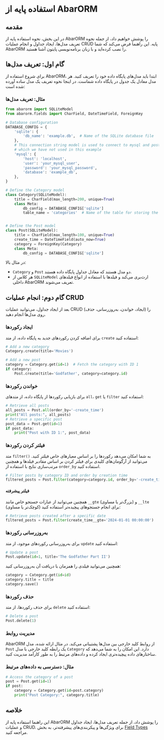 # استفاده پایه از AbarORM

## مقدمه

در این بخش، نحوه استفاده پایه از AbarORM را پوشش خواهیم داد، از جمله نحوه تعریف مدل‌ها، ایجاد جداول و انجام عملیات CRUD پایه. این راهنما فرض می‌کند که شما AbarORM را نصب کرده‌اید و با زبان برنامه‌نویسی پایتون آشنا هستید.

## گام اول: تعریف مدل‌ها

برای شروع استفاده از AbarORM، ابتدا باید مدل‌های پایگاه داده خود را تعریف کنید. هر مدل معادل یک جدول در پایگاه داده شماست. در اینجا نحوه تعریف یک مدل ساده آورده شده است:

### مثال: تعریف مدل‌ها

```python
from abarorm import SQLiteModel
from abarorm.fields import CharField, DateTimeField, ForeignKey

# Database configuration
DATABASE_CONFIG = {
    'sqlite': {
        'db_name': 'example.db',  # Name of the SQLite database file
    },
    # This connection string model is used to connect to mysql and postgresql databases
    # which we have not used in this example
    'mysql': {
        'host': 'localhost',
        'user': 'your_mysql_user',
        'password': 'your_mysql_password',
        'database': 'example_db',
    },
}

# Define the Category model
class Category(SQLiteModel):
    title = CharField(max_length=200, unique=True)
    class Meta:
        db_config = DATABASE_CONFIG['sqlite']
        table_name = 'categories'  # Name of the table for storing the Category model data in SQLite


# Define the Post model
class Post(SQLiteModel):
    title = CharField(max_length=100, unique=True)
    create_time = DateTimeField(auto_now=True)
    category = ForeignKey(Category)
    class Meta:
        db_config = DATABASE_CONFIG['sqlite']
```
در مثال بالا:

- `Category` و `Post` دو مدل هستند که معادل جداول پایگاه داده هستند.
- هر کلاس از `SQLiteModel` ارث‌بری می‌کند و فیلدها با استفاده از انواع فیلدهای داخلی AbarORM تعریف می‌شوند.

## گام دوم: انجام عملیات CRUD
بعد از ایجاد جداول، می‌توانید عملیات CRUD (ایجاد، خواندن، به‌روزرسانی، حذف) را روی مدل‌ها انجام دهید.

### ایجاد رکوردها

برای اضافه کردن رکوردهای جدید به پایگاه داده، از متد `create` استفاده کنید:


```python
# Add a new category
Category.create(title='Movies')

# Add a new post
category = Category.get(id=1)  # Fetch the category with ID 1
if category:
    Post.create(title='Godfather', category=category.id)
```
### خواندن رکوردها

برای بازیابی رکوردها از پایگاه داده، از متدهای `all`، `get` یا `filter` استفاده کنید:

```python
# Retrieve all posts
all_posts = Post.all(order_by='-create_time')
print("All posts:", all_posts)
# Retrieve a specific post
post_data = Post.get(id=1)
if post_data:
    print("Post with ID 1:", post_data)
```
### فیلتر کردن رکوردها

متد `filter()` به شما امکان می‌دهد رکوردها را بر اساس معیارهای خاص فیلتر کنید. می‌توانید از آرگومان‌های کلیدی برای فیلتر کردن بر اساس مقادیر فیلدها و همچنین مرتب‌سازی نتایج با استفاده از `order_by` استفاده کنید.
```python
# Filter posts by category ID and order by creation time
filtered_posts = Post.filter(category=category.id, order_by='-create_time')
```
#### فیلتر پیشرفته

همچنین می‌توانید از عبارات جستجو خاص مانند `__gte` (بزرگ‌تر یا مساوی) و `__lte` (کوچک‌تر یا مساوی) برای انجام جستجوهای پیچیده‌تر استفاده کنید:

```python
# Retrieve posts created after a specific date
filtered_posts = Post.filter(create_time__gte='2024-01-01 00:00:00')
```

### به‌روزرسانی رکوردها

برای به‌روزرسانی رکوردهای موجود، از متد `update` استفاده کنید:


```python
# Update a post
Post.update(id=1, title='The Godfather Part II')
```
همچنین می‌توانید فیلدی را همزمان با دریافت آن به‌روزرسانی کنید:


```python
category = Category.get(id=id)
category.title = title
category.save()
```
### حذف رکوردها

برای حذف رکوردها، از متد `delete`
 استفاده کنید:
```python
# Delete a post
Post.delete(1)
```
### مدیریت روابط

AbarORM از روابط کلید خارجی بین مدل‌ها پشتیبانی می‌کند. در مثال ارائه شده، مدل `Post` یک رابطه کلید خارجی با مدل `Category` دارد. این امکان را به شما می‌دهد که ساختارهای داده پیچیده‌تری ایجاد کرده و داده‌های مرتبط را به طور کارآمد مدیریت کنید.

### مثال: دسترسی به داده‌های مرتبط

```python
# Access the category of a post
post = Post.get(id=1)
if post:
    category = Category.get(id=post.category)
    print("Post Category:", category.title)
```

## خلاصه

این راهنما استفاده پایه از AbarORM را پوشش داد، از جمله تعریف مدل‌ها، ایجاد جداول و عملیات CRUD. برای ویژگی‌ها و پیکربندی‌های پیشرفته‌تر، به بخش [Field Types](/field_types.fa.md) مراجعه کنید.

